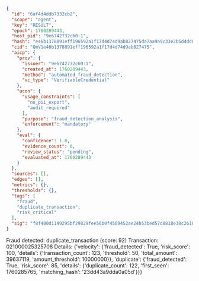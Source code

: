 ```json
{
  "id": "6af4d4ddb7332cb2",
  "scope": "agent",
  "key": "RESULT",
  "epoch": 1760289443,
  "host_pid": "9e6742732c60:1",
  "hash": "e46b1378891eff196592a1f17d4d74d9ab827475da7aa9a9c33e2b5d4dd8a5ea",
  "cid": "QmV1e46b1378891eff196592a1f17d4d74d9ab827475",
  "aicp": {
    "prov": {
      "issuer": "9e6742732c60:1",
      "created_at": 1760289443,
      "method": "automated_fraud_detection",
      "vc_type": "VerifiableCredential"
    },
    "ucon": {
      "usage_constraints": [
        "no_pii_export",
        "audit_required"
      ],
      "purpose": "fraud_detection_analysis",
      "enforcement": "mandatory"
    },
    "eval": {
      "confidence": 1.0,
      "evidence_count": 0,
      "review_status": "pending",
      "evaluated_at": 1760289443
    }
  },
  "sources": [],
  "edges": [],
  "metrics": {},
  "thresholds": {},
  "tags": [
    "fraud",
    "duplicate_transaction",
    "risk_critical"
  ],
  "sig": "f8f400d1149295bf29829fee56b0f4509452ae24b53bed57d8818e38c2618d78"
}
```

Fraud detected: duplicate_transaction (score: 92)
Transaction: 021000025325708
Details: {'velocity': {'fraud_detected': True, 'risk_score': 100, 'details': {'transaction_count': 123, 'threshold': 50, 'total_amount': 39637119, 'amount_threshold': 10000000}}, 'duplicate': {'fraud_detected': True, 'risk_score': 85, 'details': {'duplicate_count': 122, 'first_seen': 1760285765, 'matching_hash': '23dd43a9dda0a05d'}}}